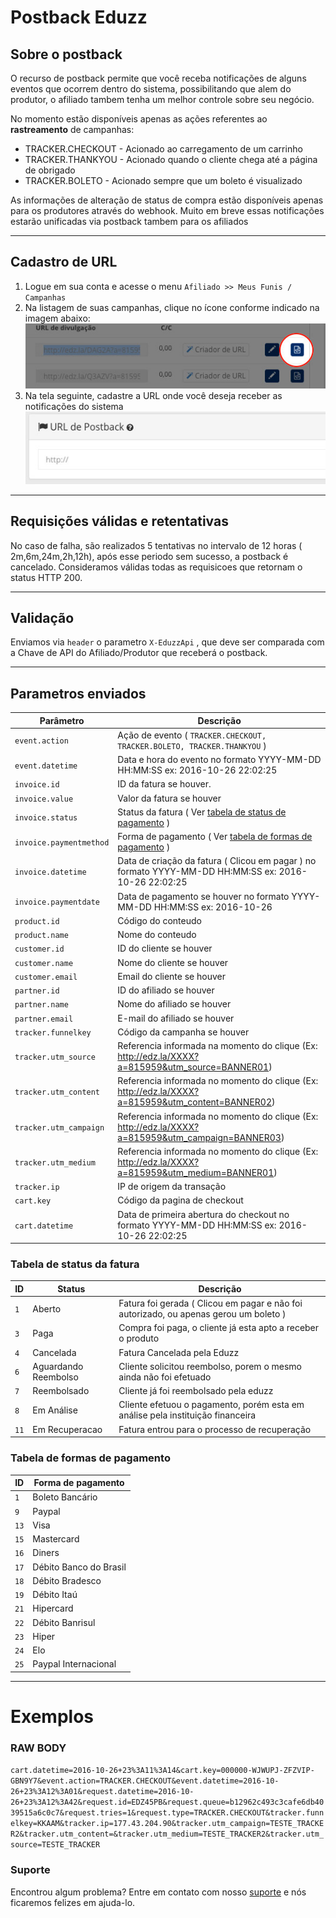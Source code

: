 # Postback Eduzz

## Sobre o postback
O recurso de postback permite que você receba notificações de alguns eventos que ocorrem dentro do sistema, possibilitando que alem do produtor, o afiliado tambem tenha um melhor controle sobre seu negócio.

No momento estão disponíveis apenas as ações referentes ao **rastreamento** de campanhas:
* TRACKER.CHECKOUT - Acionado ao carregamento de um carrinho
* TRACKER.THANKYOU - Acionado quando o cliente chega até a página de obrigado  
* TRACKER.BOLETO   - Acionado sempre que um boleto é visualizado

As informações de alteração de status de compra estão disponíveis apenas para os produtores através do webhook. Muito em breve essas notificações estarão unificadas via postback tambem para os afiliados

***
## Cadastro de URL
1. Logue em  sua conta e acesse o menu `Afiliado >> Meus Funis / Campanhas`
2. Na listagem de suas campanhas, clique no ícone conforme indicado na imagem abaixo: ![alt tag](https://raw.githubusercontent.com/deveduzz/postback-eduzz/master/postback1.jpg)
3. Na tela seguinte, cadastre a URL onde você deseja receber as notificações do sistema   ![alt tag](https://raw.githubusercontent.com/deveduzz/postback-eduzz/master/postback2.jpg)
***

## Requisições válidas e retentativas
No caso de falha, são realizados 5 tentativas no intervalo de 12 horas ( 2m,6m,24m,2h,12h), após esse periodo sem sucesso, a postback é cancelado.
Consideramos válidas todas as requisicoes que retornam o status HTTP 200.
***

## Validação
Enviamos via `header` o parametro `X-EduzzApi` , que deve ser comparada com a Chave de API do Afiliado/Produtor que receberá o postback.
***

## Parametros enviados


| Parâmetro | Descrição |
| --- | --- |
| `event.action` | Ação de evento ( `TRACKER.CHECKOUT, TRACKER.BOLETO, TRACKER.THANKYOU` )
| `event.datetime` | Data e hora do evento no formato YYYY-MM-DD HH:MM:SS ex: 2016-10-26 22:02:25
| `invoice.id` | ID da fatura se houver.
| `invoice.value` | Valor da fatura se houver
| `invoice.status` | Status da fatura ( Ver [tabela de status de pagamento](#tabela-de-status-da-fatura) )
| `invoice.paymentmethod` | Forma de pagamento ( Ver [tabela de formas de pagamento](#tabela-de-formas-de-pagamento) )
| `invoice.datetime` | Data de criação da fatura ( Clicou em pagar ) no formato YYYY-MM-DD HH:MM:SS ex: 2016-10-26 22:02:25
| `invoice.paymentdate` | Data de pagamento se houver no formato YYYY-MM-DD HH:MM:SS ex: 2016-10-26
| `product.id` | Código do conteudo
| `product.name` | Nome do conteudo
| `customer.id` | ID do cliente se houver
| `customer.name` | Nome do cliente se houver
| `customer.email` | Email do cliente se houver
| `partner.id` | ID do afiliado se houver
| `partner.name` | Nome do afiliado se houver
| `partner.email` | E-mail do afiliado se houver
| `tracker.funnelkey` | Código da campanha se houver
| `tracker.utm_source` | Referencia informada na momento do clique (Ex: http://edz.la/XXXX?a=815959&utm_source=BANNER01)
| `tracker.utm_content` | Referencia informada no momento do clique (Ex: http://edz.la/XXXX?a=815959&utm_content=BANNER02)
| `tracker.utm_campaign` | Referencia informada no momento do clique (Ex: http://edz.la/XXXX?a=815959&utm_campaign=BANNER03)
| `tracker.utm_medium` | Referencia informada no momento do clique (Ex: http://edz.la/XXXX?a=815959&utm_medium=BANNER01)
| `tracker.ip` | IP de origem da transação
| `cart.key` | Código da pagina de checkout
| `cart.datetime` | Data de primeira abertura do checkout no formato YYYY-MM-DD HH:MM:SS ex: 2016-10-26 22:02:25

### Tabela de status da fatura

ID  | Status | Descrição
--- | ------ | -----------
`1` | Aberto | Fatura foi gerada ( Clicou em pagar e não foi autorizado, ou apenas gerou um boleto ) 
`3` | Paga | Compra foi paga, o cliente já esta apto a receber o produto 
`4` | Cancelada | Fatura Cancelada pela Eduzz
`6` | Aguardando Reembolso | Cliente solicitou reembolso, porem o mesmo ainda não foi efetuado
`7` | Reembolsado | Cliente já foi reembolsado pela eduzz
`8` | Em Análise | Cliente efetuou o pagamento, porém esta em análise pela instituição financeira
`11` | Em Recuperacao | Fatura entrou para o processo de recuperação

### Tabela de formas de pagamento
ID	| Forma de pagamento
----	| -----
`1` 	| Boleto Bancário
`9` 	| Paypal
`13` 	| Visa
`15` 	| Mastercard
`16` 	| Diners
`17` 	| Débito Banco do Brasil
`18` 	| Débito Bradesco
`19` 	| Débito Itaú
`21` 	| Hipercard
`22` 	| Débito Banrisul
`23` 	| Hiper
`24` 	| Elo
`25` 	| Paypal Internacional
***

# Exemplos
### RAW BODY
 `cart.datetime=2016-10-26+23%3A11%3A14&cart.key=000000-WJWUPJ-ZFZVIP-GBN9Y7&event.action=TRACKER.CHECKOUT&event.datetime=2016-10-26+23%3A12%3A01&request.datetime=2016-10-26+23%3A12%3A42&request.id=EDZ45PB&request.queue=b12962c493c3cafe6db4039515a6c0c7&request.tries=1&request.type=TRACKER.CHECKOUT&tracker.funnelkey=KKAAM&tracker.ip=177.43.204.90&tracker.utm_campaign=TESTE_TRACKER2&tracker.utm_content=&tracker.utm_medium=TESTE_TRACKER2&tracker.utm_source=TESTE_TRACKER`

### Suporte
Encontrou algum problema? Entre em contato com nosso [suporte](mailto://suporte@eduzz.com) e nós ficaremos felizes em ajuda-lo.
